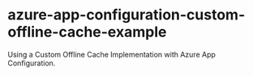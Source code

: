 # azure-app-configuration-custom-offline-cache-example
Using a Custom Offline Cache Implementation with Azure App Configuration.
